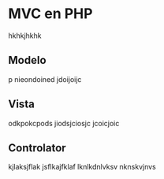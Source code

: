 # MVC en PHP
<Carrusel />
hkhkjhkhk

## Modelo
p nieondoined
jdoijoijc

## Vista
odkpokcpods
jiodsjciosjc
jcoicjoic

## Controlator
kjlaksjflak
jsflkajfklaf
lknlkdnlvksv
nknskvjnvs